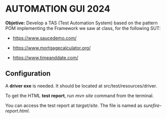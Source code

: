 # AUTOMATION GUI 2024

**Objetive:**
Develop a TAS (Test Automation System) based on the pattern POM implementing the Framework we saw at class, for the following SUT:

* https://www.saucedemo.com/

* https://www.mortgagecalculator.org/

* https://www.timeanddate.com/

## Configuration
  A **driver exe** is needed. It should be located at src/test/resources/driver.
  
  To get the HTML **test report**, run *mvn site* command from the terminal.

   You can access the test report at *target/site*. The file is named as *surefire-report.html*.
  
  
